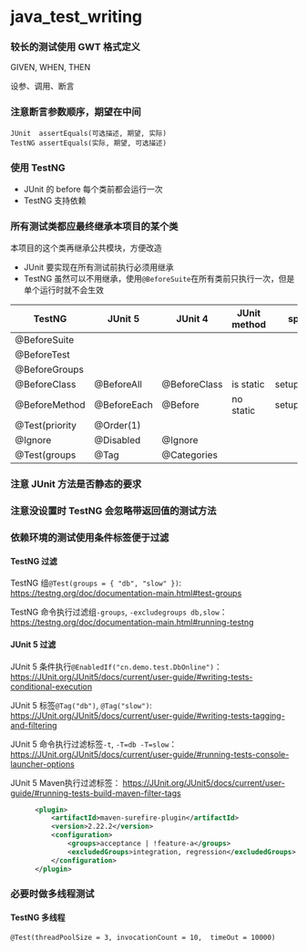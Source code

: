 # java_test_writing

### 较长的测试使用 GWT 格式定义

GIVEN, WHEN, THEN

设参、调用、断言


### 注意断言参数顺序，期望在中间
```
JUnit  assertEquals(可选描述, 期望, 实际)
TestNG assertEquals(实际, 期望, 可选描述)
```

### 使用 TestNG

- JUnit 的 before 每个类前都会运行一次
- TestNG 支持依赖

### 所有测试类都应最终继承本项目的某个类

本项目的这个类再继承公共模块，方便改造

- JUnit 要实现在所有测试前执行必须用继承
- TestNG 虽然可以不用继承，使用`@BeforeSuite`在所有类前只执行一次，但是单个运行时就不会生效

| TestNG         | JUnit 5     | JUnit 4      | JUnit method | spock       |
| -------------- | ----------- | ------------ | ------------ |------------ |
| @BeforeSuite   |             |              |              |             |
| @BeforeTest    |             |              |              |             |
| @BeforeGroups  |             |              |              |             |
| @BeforeClass   | @BeforeAll  | @BeforeClass | is static    | setupSpec() |
| @BeforeMethod  | @BeforeEach | @Before      | no static    | setup()     |
| @Test(priority | @Order(1)   |              |              |             |
| @Ignore        | @Disabled   | @Ignore      |              |             |
| @Test(groups   | @Tag        | @Categories  |              |             |

### 注意 JUnit 方法是否静态的要求

### 注意没设置时 TestNG 会忽略带返回值的测试方法

### 依赖环境的测试使用条件标签便于过滤

#### TestNG 过滤

TestNG 组`@Test(groups = { "db", "slow" })`:
https://testng.org/doc/documentation-main.html#test-groups

TestNG 命令执行过滤组`-groups`, `-excludegroups db,slow`：
https://testng.org/doc/documentation-main.html#running-testng


#### JUnit 5 过滤

JUnit 5 条件执行`@EnabledIf("cn.demo.test.DbOnline")`：
https://JUnit.org/JUnit5/docs/current/user-guide/#writing-tests-conditional-execution

JUnit 5 标签`@Tag("db")`, `@Tag("slow")`:
https://JUnit.org/JUnit5/docs/current/user-guide/#writing-tests-tagging-and-filtering

JUnit 5 命令执行过滤标签`-t`, `-T=db -T=slow`：
https://JUnit.org/JUnit5/docs/current/user-guide/#running-tests-console-launcher-options

JUnit 5 Maven执行过滤标签：
https://JUnit.org/JUnit5/docs/current/user-guide/#running-tests-build-maven-filter-tags
```xml
      <plugin>
          <artifactId>maven-surefire-plugin</artifactId>
          <version>2.22.2</version>
          <configuration>
              <groups>acceptance | !feature-a</groups>
              <excludedGroups>integration, regression</excludedGroups>
          </configuration>
      </plugin>
```


### 必要时做多线程测试

#### TestNG 多线程
```
@Test(threadPoolSize = 3, invocationCount = 10,  timeOut = 10000)
```